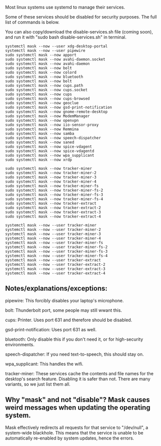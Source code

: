 Most linux systems use systemd to manage their services.

Some of these services should be disabled for security purposes. The full list of commands is below.

You can also copy/download the disable-services.sh file (coming soon), and run it with "sudo bash disable-services.sh" in terminal.

```
systemctl mask --now --user xdg-desktop-portal
systemctl mask --now --user pipewire
sudo systemctl mask --now apport
sudo systemctl mask --now avahi-daemon.socket
sudo systemctl mask --now avahi-daemon
sudo systemctl mask --now bolt
sudo systemctl mask --now colord
sudo systemctl mask --now bluetooth
sudo systemctl mask --now bolt
sudo systemctl mask --now cups.path
sudo systemctl mask --now cups.socket
sudo systemctl mask --now cups
sudo systemctl mask --now cups-browsed
sudo systemctl mask --now geoclue
sudo systemctl mask --now gsd-print-notification
sudo systemctl mask --now gnome-remote-desktop
sudo systemctl mask --now ModemManager
sudo systemctl mask --now openvpn
sudo systemctl mask --now iio-sensor-proxy
sudo systemctl mask --now Remmina
sudo systemctl mask --now samba
sudo systemctl mask --now speech-dispatcher
sudo systemctl mask --now saned
sudo systemctl mask --now spice-vdagent
sudo systemctl mask --now spice-vdagentd
sudo systemctl mask --now wpa_supplicant
sudo systemctl mask --now xrdp

sudo systemctl mask --now tracker-miner
sudo systemctl mask --now tracker-miner-2
sudo systemctl mask --now tracker-miner-3
sudo systemctl mask --now tracker-miner-4
sudo systemctl mask --now tracker-miner-fs
sudo systemctl mask --now tracker-miner-fs-2
sudo systemctl mask --now tracker-miner-fs-3
sudo systemctl mask --now tracker-miner-fs-4
sudo systemctl mask --now tracker-extract
sudo systemctl mask --now tracker-extract-2
sudo systemctl mask --now tracker-extract-3
sudo systemctl mask --now tracker-extract-4

systemctl mask --now --user tracker-miner
systemctl mask --now --user tracker-miner-2
systemctl mask --now --user tracker-miner-3
systemctl mask --now --user tracker-miner-4
systemctl mask --now --user tracker-miner-fs
systemctl mask --now --user tracker-miner-fs-2
systemctl mask --now --user tracker-miner-fs-3
systemctl mask --now --user tracker-miner-fs-4
systemctl mask --now --user tracker-extract
systemctl mask --now --user tracker-extract-2
systemctl mask --now --user tracker-extract-3
systemctl mask --now --user tracker-extract-4
```

## Notes/explanations/exceptions:

pipewire: This forcibly disables your laptop's microphone.

bolt: Thunderbolt port, some people may still wwant this.

cups: Printer. Uses port 631 and therefore should be disabled.

gsd-print-notification: Uses port 631 as well.

bluetooth: Only disable this if you don't need it, or for high-security environments.

speech-dispatcher: If you need text-to-speech, this should stay on.

wpa_supplicant: This handles the wifi.

tracker-miner: These services cache the contents and file names for the desktop's search feature. Disabling it is safer than not. There are many variants, so we just list them all.

## Why "mask" and not "disable"? Mask causes weird messages when updating the operating system.

Mask effectively redirects all requests for that service to "/dev/null", a system-wide blackhole. This means that the service is unable to be automatically re-enabled by system updates, hence the errors.
